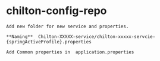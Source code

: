 # chilton-config-repo

    Add new folder for new service and properties. 
    
    **Naming**  Chilton-XXXXX-service/chilton-xxxxx-servcie-{springActiveProfile}.properties
    
    Add Common properties in  application.properties
